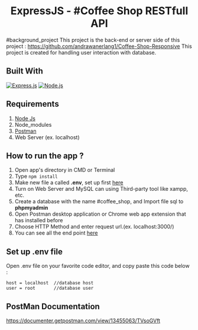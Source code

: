 <h1 align="center">ExpressJS - #Coffee Shop RESTfull API</h1>

#background_project
This project is the back-end or server side of this project : https://github.com/andrawanerlang1/Coffee-Shop-Responsive
This project is created for handling user interaction with database.

## Built With

[![Express.js](https://img.shields.io/badge/Express.js-4.x-orange.svg?style=rounded-square)](https://expressjs.com/en/starter/installing.html)
[![Node.js](https://img.shields.io/badge/Node.js-v.12.13-green.svg?style=rounded-square)](https://nodejs.org/)

## Requirements

1. <a href="https://nodejs.org/en/download/">Node Js</a>
2. Node_modules
3. <a href="https://www.getpostman.com/">Postman</a>
4. Web Server (ex. localhost)

## How to run the app ?

1. Open app's directory in CMD or Terminal
2. Type `npm install`
3. Make new file a called **.env**, set up first [here](#set-up-env-file)
4. Turn on Web Server and MySQL can using Third-party tool like xampp, etc.
5. Create a database with the name #coffee_shop, and Import file sql to **phpmyadmin**
6. Open Postman desktop application or Chrome web app extension that has installed before
7. Choose HTTP Method and enter request url.(ex. localhost:3000/)
8. You can see all the end point [here](https://documenter.getpostman.com/view/13455063/TVsoGVft)

## Set up .env file

Open .env file on your favorite code editor, and copy paste this code below :

```
host = localhost  //database host
user = root       //database user
```

## PostMan Documentation
https://documenter.getpostman.com/view/13455063/TVsoGVft

